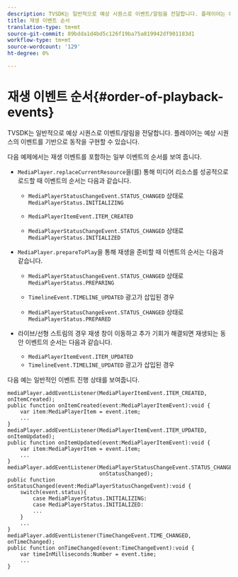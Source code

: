 ```yaml
---
description: TVSDK는 일반적으로 예상 시퀀스로 이벤트/알림을 전달합니다. 플레이어는 예상 시퀀스의 이벤트를 기반으로 동작을 구현할 수 있습니다.
title: 재생 이벤트 순서
translation-type: tm+mt
source-git-commit: 89bdda1d4bd5c126f19ba75a819942df901183d1
workflow-type: tm+mt
source-wordcount: '129'
ht-degree: 0%

---
```



# 재생 이벤트 순서{#order-of-playback-events}

TVSDK는 일반적으로 예상 시퀀스로 이벤트/알림을 전달합니다. 플레이어는 예상 시퀀스의 이벤트를 기반으로 동작을 구현할 수 있습니다.

<!--<a id="section_6E34A6C7936245D88DEB3315DA64598B"></a>-->

다음 예제에서는 재생 이벤트를 포함하는 일부 이벤트의 순서를 보여 줍니다.

* `MediaPlayer.replaceCurrentResource`을(를) 통해 미디어 리소스를 성공적으로 로드할 때 이벤트의 순서는 다음과 같습니다.

   * `MediaPlayerStatusChangeEvent.STATUS_CHANGED` 상태로  `MediaPlayerStatus.INITIALIZING`

   * `MediaPlayerItemEvent.ITEM_CREATED`
   * `MediaPlayerStatusChangeEvent.STATUS_CHANGED` 상태로  `MediaPlayerStatus.INITIALIZED`

* `MediaPlayer.prepareToPlay`을 통해 재생을 준비할 때 이벤트의 순서는 다음과 같습니다.

   * `MediaPlayerStatusChangeEvent.STATUS_CHANGED` 상태로  `MediaPlayerStatus.PREPARING`

   * `TimelineEvent.TIMELINE_UPDATED` 광고가 삽입된 경우
   * `MediaPlayerStatusChangeEvent.STATUS_CHANGED` 상태로  `MediaPlayerStatus.PREPARED`

* 라이브/선형 스트림의 경우 재생 창이 이동하고 추가 기회가 해결되면 재생되는 동안 이벤트의 순서는 다음과 같습니다.

   * `MediaPlayerItemEvent.ITEM_UPDATED`
   * `TimelineEvent.TIMELINE_UPDATED` 광고가 삽입된 경우

<!--<a id="section_76C13548AF934868B70757CA5489E516"></a>-->

다음 예는 일반적인 이벤트 진행 상태를 보여줍니다.

```
mediaPlayer.addEventListener(MediaPlayerItemEvent.ITEM_CREATED, onItemCreated); 
public function onItemCreated(event:MediaPlayerItemEvent):void { 
    var item:MediaPlayerItem = event.item; 
    ... 
} 
mediaPlayer.addEventListener(MediaPlayerItemEvent.ITEM_UPDATED, onItemUpdated); 
public function onItemUpdated(event:MediaPlayerItemEvent):void { 
    var item:MediaPlayerItem = event.item; 
    ... 
} 
mediaPlayer.addEventListener(MediaPlayerStatusChangeEvent.STATUS_CHANGED,  
                             onStatusChanged); 
public function onStatusChanged(event:MediaPlayerStatusChangeEvent):void { 
    switch(event.status){ 
        case MediaPlayerStatus.INITIALIZING: 
        case MediaPlayerStatus.INITIALIZED: 
        ... 
    } 
    ... 
} 
mediaPlayer.addEventListener(TimeChangeEvent.TIME_CHANGED, onTimeChanged); 
public function onTimeChanged(event:TimeChangeEvent):void { 
    var timeInMilliseconds:Number = event.time; 
    ... 
}
```

